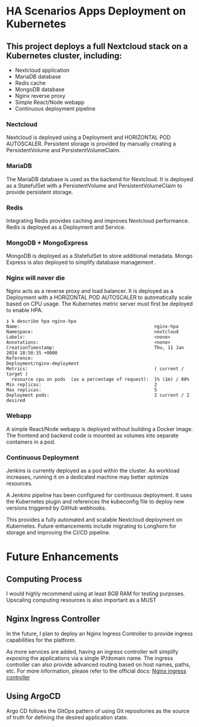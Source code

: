 # HA Scenarios Apps Deployment on Kubernetes
## This project deploys a full Nextcloud stack on a Kubernetes cluster, including:

* Nextcloud application
* MariaDB database
* Redis cache
* MongoDB database
* Nginx reverse proxy
* Simple React/Node webapp
* Continuous deployment pipeline

### Nectcloud
Nextcloud is deployed using a Deployment and HORIZONTAL POD AUTOSCALER. Persistent storage is provided by manually creating a PersistentVolume and PersistentVolumeClaim.

### MariaDB
The MariaDB database is used as the backend for Nextcloud. It is deployed as a StatefulSet with a PersistentVolume and PersistentVolumeClaim to provide persistent storage.

### Redis
Integrating Redis provides caching and improves Nextcloud performance. Redis is deployed as a Deployment and Service.

### MongoDB + MongoExpress
MongoDB is deployed as a StatefulSet to store additional metadata. Mongo Express is also deployed to simplify database management .

### Nginx will never die
Nginx acts as a reverse proxy and load balancer. It is deployed as a Deployment with a HORIZONTAL POD AUTOSCALER to automatically scale based on CPU usage. The Kubernetes metric server must first be deployed to enable HPA.

```
❯ k describe hpa nginx-hpa
Name:                                                  nginx-hpa
Namespace:                                             nextcloud
Labels:                                                <none>
Annotations:                                           <none>
CreationTimestamp:                                     Thu, 11 Jan 2024 18:58:35 +0000
Reference:                                             Deployment/nginx-deployment
Metrics:                                               ( current / target )
  resource cpu on pods  (as a percentage of request):  1% (1m) / 80%
Min replicas:                                          2
Max replicas:                                          5
Deployment pods:                                       2 current / 2 desired
```

### Webapp
A simple React/Node webapp is deployed without building a Docker image. The frontend and backend code is mounted as volumes into separate containers in a pod.

### Continuous Deployment
Jenkins is currently deployed as a pod within the cluster. As workload increases, running it on a dedicated machine may better optimize resources.

A Jenkins pipeline has been configured for continuous deployment. It uses the Kubernetes plugin and references the kubeconfig file to deploy new versions triggered by GitHub webhooks.

This provides a fully automated and scalable Nextcloud deployment on Kubernetes. Future enhancements include migrating to Longhorn for storage and improving the CI/CD pipeline.

# Future Enhancements

## Computing Process
I would highly recommend using at least 8GB RAM for testing purposes. Upscaling computing resources is also important as a MUST

## Nginx Ingress Controller

In the future, I plan to deploy an Nginx Ingress Controller to provide ingress capabilities for the platform.

As more services are added, having an ingress controller will simplify exposing the applications via a single IP/domain name. The ingress controller can also provide advanced routing based on host names, paths, etc.
For more information, please refer to the official docs:
[Nginx ingress controller](https://docs.nginx.com/nginx-ingress-controller/overview/design/)

## Using ArgoCD 
Argo CD follows the GitOps pattern of using Git repositories as the source of truth for defining the desired application state.